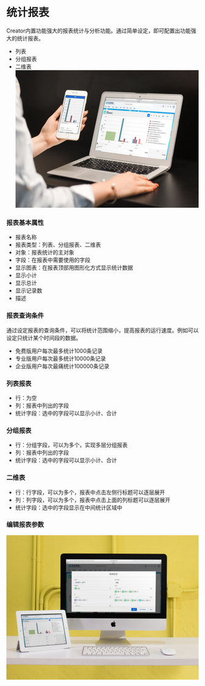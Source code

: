 统计报表
===

Creator内置功能强大的报表统计与分析功能。通过简单设定，即可配置出功能强大的统计报表。
- 列表
- 分组报表
- 二维表
![电脑、手机界面展示](images/mac_mobile_report.jpg)

### 报表基本属性
- 报表名称
- 报表类型：列表、分组报表、二维表
- 对象：报表统计的主对象
- 字段：在报表中需要使用的字段
- 显示图表：在报表顶部用图形化方式显示统计数据
- 显示小计
- 显示总计
- 显示记录数
- 描述

### 报表查询条件
通过设定报表的查询条件，可以将统计范围缩小，提高报表的运行速度。例如可以设定只统计某个时间段的数据。
- 免费版用户每次最多统计1000条记录
- 专业版用户每次最多统计10000条记录
- 企业版用户每次最痛统计100000条记录

### 列表报表
- 行：为空
- 列：报表中列出的字段
- 统计字段：选中的字段可以显示小计、合计

### 分组报表
- 行：分组字段，可以为多个，实现多层分组报表
- 列：报表中列出的字段
- 统计字段：选中的字段可以显示小计、合计

### 二维表
- 行：行字段，可以为多个，报表中点击左侧行标题可以逐层展开
- 列：列字段，可以为多个，报表中点击上面的列标题可以逐层展开
- 统计字段：选中的字段显示在中间统计区域中

### 编辑报表参数
![电脑、手机界面展示](images/mac_ipad_report.jpg)
